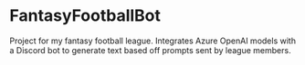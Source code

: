 # FantasyFootballBot
Project for my fantasy football league. Integrates Azure OpenAI models with a Discord bot to generate text based off prompts sent by league members.
